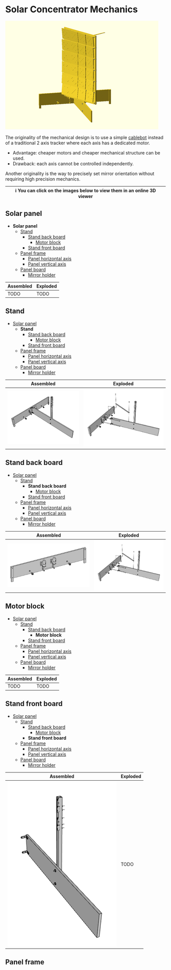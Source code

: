 # Solar Concentrator Mechanics

![Solar panel animation](generated/solar_panel.gif)

The originality of the mechanical design is to use a simple [cablebot](https://en.wikipedia.org/wiki/Cable_robots) instead
of a traditional 2 axis tracker where each axis has a dedicated motor.
* Advantage: cheaper motors and cheaper mechanical structure can be used.
* Drawback: each axis cannot be controlled independently.

Another originality is the way to precisely set mirror orientation without
requiring high precision mechanics.

| :information_source: You can click on the images below to view them in an online 3D viewer |
|--------------------------------------------------------------------------------------------|

## Solar panel

- __Solar panel__
    - [Stand](#stand)
        - [Stand back board](#stand-back-board)
            - [Motor block](#motor-block)
        - [Stand front board](#stand-front-board)
    - [Panel frame](#panel-frame)
        - [Panel horizontal axis](#panel-horizontal-axis)
        - [Panel vertical axis](#panel-vertical-axis)
    - [Panel board](#panel-board)
        - [Mirror holder](#mirror-holder)

| Assembled | Exploded |
| --------- | -------- |
| TODO | TODO |

## Stand

- [Solar panel](#solar-panel)
    - __Stand__
        - [Stand back board](#stand-back-board)
            - [Motor block](#motor-block)
        - [Stand front board](#stand-front-board)
    - [Panel frame](#panel-frame)
        - [Panel horizontal axis](#panel-horizontal-axis)
        - [Panel vertical axis](#panel-vertical-axis)
    - [Panel board](#panel-board)
        - [Mirror holder](#mirror-holder)

| Assembled | Exploded |
| --------- | -------- |
| ![Stand](generated/stand.png) | ![Stand](generated/stand_exploded.png) |

## Stand back board

- [Solar panel](#solar-panel)
    - [Stand](#stand)
        - __Stand back board__
            - [Motor block](#motor-block)
        - [Stand front board](#stand-front-board)
    - [Panel frame](#panel-frame)
        - [Panel horizontal axis](#panel-horizontal-axis)
        - [Panel vertical axis](#panel-vertical-axis)
    - [Panel board](#panel-board)
        - [Mirror holder](#mirror-holder)

| Assembled | Exploded |
| --------- | -------- |
| [![Stand back board](generated/stand_back_board.png)](https://remipch.github.io/test_website/view_3d.html?model=stand_back_board) | ![Stand](generated/stand_exploded.png) |

## Motor block

- [Solar panel](#solar-panel)
    - [Stand](#stand)
        - [Stand back board](#stand-back-board)
            - __Motor block__
        - [Stand front board](#stand-front-board)
    - [Panel frame](#panel-frame)
        - [Panel horizontal axis](#panel-horizontal-axis)
        - [Panel vertical axis](#panel-vertical-axis)
    - [Panel board](#panel-board)
        - [Mirror holder](#mirror-holder)

| Assembled | Exploded |
| --------- | -------- |
| TODO | TODO |

## Stand front board

- [Solar panel](#solar-panel)
    - [Stand](#stand)
        - [Stand back board](#stand-back-board)
            - [Motor block](#motor-block)
        - __Stand front board__
    - [Panel frame](#panel-frame)
        - [Panel horizontal axis](#panel-horizontal-axis)
        - [Panel vertical axis](#panel-vertical-axis)
    - [Panel board](#panel-board)
        - [Mirror holder](#mirror-holder)

| Assembled | Exploded |
| --------- | -------- |
| ![Stand front board](generated/stand_front_board.png) | TODO |

## Panel frame
